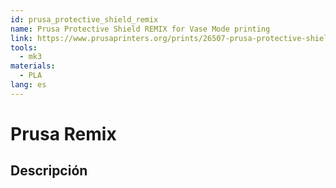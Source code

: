 ```yaml
---
id: prusa_protective_shield_remix
name: Prusa Protective Shield REMIX for Vase Mode printing
link: https://www.prusaprinters.org/prints/26507-prusa-protective-shield-remix-for-vase-mode-printi
tools:
  - mk3
materials:
  - PLA
lang: es
---
```


# Prusa Remix

## Descripción
